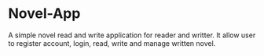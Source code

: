 # Novel-App
A simple novel read and write application for  reader and writter. It allow user to register account, login, read, write and manage  written novel.
